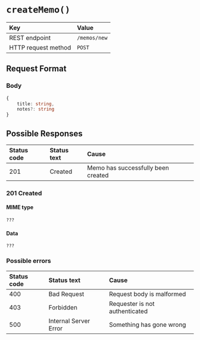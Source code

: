 # `createMemo()`

| Key                 | Value           |
| :------------------ | :-------------- |
| REST endpoint       | `/memos/new`    |
| HTTP request method | `POST`          |

## Request Format

### Body

```typescript
{
    title: string,
    notes?: string
}
```

## Possible Responses

| Status code | Status text | Cause                              |
| :---------- | :---------- | :--------------------------------- |
| 201         | Created     | Memo has successfully been created |

### 201 Created

#### MIME type

`???`

#### Data

`???`

### Possible errors

| Status code | Status text           | Cause                                             |
| :---------- | :-------------------- | :------------------------------------------------ |
| 400         | Bad Request           | Request body is malformed                         |
| 403         | Forbidden             | Requester is not authenticated                    |
| 500         | Internal Server Error | Something has gone wrong                          |
